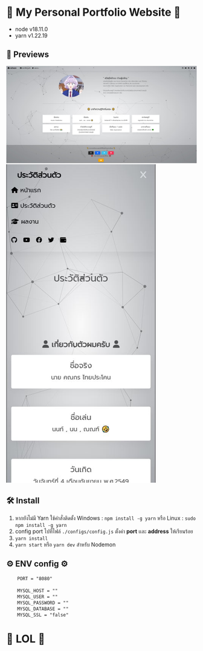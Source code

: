 <h1>🚀 My Personal Portfolio Website 🚀</h1>

- node v18.11.0
- yarn v1.22.19

<h2>📸 Previews</h2>

<img src="./public/assets/images/README_PRE1.JPG">
<img src="./public/assets/images/README_PRE3.JPG">

<h2>🛠 Install</h2>

1) หากยังไม่มี Yarn ใช้คำสั่งติดตั้ง Windows : `npm install -g yarn` หรือ Linux : `sudo npm install -g yarn`
2) config port ไปที่ไฟล์ `./configs/config.js` ตั้งค่า **port** เเละ **address** ให้เรียนร้อย
3) `yarn install`
4) `yarn start` หรือ `yarn dev` สำหรับ Nodemon

<h2>⚙ ENV config ⚙</h2>

```env
    PORT = "8080"

    MYSQL_HOST = ""
    MYSQL_USER = ""
    MYSQL_PASSWORD = ""
    MYSQL_DATABASE = ""
    MYSQL_SSL = "false"
```


<h1>🎃  LOL  🎃</h1>